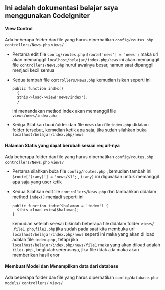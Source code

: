 ## Ini adalah dokumentasi belajar saya menggunakan CodeIgniter

#### View Control
Ada beberapa folder dan file yang harus diperhatikan
`config/routes.php`
`controllers/News.php`
`views/`

- Pertama edit file `config/routes.php`
  `$route['news'] = 'news';` maka url akan memanggil `localhost/belajar/index.php/news`
  ini akan memanggil file `controllers/News.php` huruf awalnya besar, namun saat dipanggil menjadi kecil semua

- Kedua tambah file `controllers/News.php` kemudian isikan seperti ini
  ```shell
  public function index()
	{
    $this->load->view('news/index');
	}
  ```
  ini menandakan method index akan memanggil file `views/news/index.php`

- Ketiga
  Silahkan buat folder dan file `news` dan file `index.php` didalam folder tersebut, kemudian ketik apa saja,
  jika sudah silahkan buka `localhost/belajar/index.php/news`

#### Halaman Statis yang dapat berubah sesuai req url-nya
Ada beberapa folder dan file yang harus diperhatikan
`config/routes.php`
`controllers/News.php`
`views/`

- Pertama silahkan buka file `config/routes.php` , kemudian tambah ini
  `$route['(:any)'] = 'news/$1';` , `(:any)` ini digunakan untuk memanggil apa saja yang user ketik

- Kedua
  Silahkan edit file `controllers/News.php` dan tambahkan didalam method `index()` menjadi seperti ini
  ```shell
  public function index($halaman = 'index') {
    $this->load->view($halaman);
  }
  ```
  kemudian setelah selesai bikinlah beberapa file didalam folder `views/`  ,`file1.php`,`file2.php`
  jika sudah pada saat kita membuka url `localhost/belajar/index.php/news` seperti ini maka yang akan di load adalah file `index.php` , tetapi jika `localhost/belajar/index.php/news/file1` maka yang akan diload adalah `file1.php` , begitulah seterusnya, jika file tidak ada maka akan memberikan hasil error

#### Membuat Model dan Menampilkan data dari database
Ada beberapa folder dan file yang harus diperhatikan
`config/database.php`
`models/`
`controllers/`
`views/`
